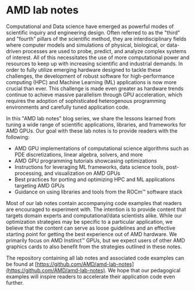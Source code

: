 <!---
Copyright (c) 2022 Advanced Micro Devices, Inc. (AMD)

Permission is hereby granted, free of charge, to any person obtaining a copy
of this software and associated documentation files (the "Software"), to deal
in the Software without restriction, including without limitation the rights
to use, copy, modify, merge, publish, distribute, sublicense, and/or sell
copies of the Software, and to permit persons to whom the Software is
furnished to do so, subject to the following conditions:

The above copyright notice and this permission notice shall be included in all
copies or substantial portions of the Software.

THE SOFTWARE IS PROVIDED "AS IS", WITHOUT WARRANTY OF ANY KIND, EXPRESS OR
IMPLIED, INCLUDING BUT NOT LIMITED TO THE WARRANTIES OF MERCHANTABILITY,
FITNESS FOR A PARTICULAR PURPOSE AND NONINFRINGEMENT. IN NO EVENT SHALL THE
AUTHORS OR COPYRIGHT HOLDERS BE LIABLE FOR ANY CLAIM, DAMAGES OR OTHER
LIABILITY, WHETHER IN AN ACTION OF CONTRACT, TORT OR OTHERWISE, ARISING FROM,
OUT OF OR IN CONNECTION WITH THE SOFTWARE OR THE USE OR OTHER DEALINGS IN THE
SOFTWARE.
--->
# AMD lab notes

Computational and Data science have emerged as powerful modes of scientific inquiry and engineering design. 
Often referred to as the "third" and "fourth" pillars of the scientific method, they are interdisciplinary 
fields where computer models and simulations of physical, biological, or data-driven processes are used to 
probe, predict, and analyze complex systems of interest.
All of this necessitates the use of more computational 
power and resources to keep up with increasing scientific and industrial demands. In order to fully 
utilize emerging hardware designed to tackle these challenges, the development of robust software 
for high-performance computing (HPC) and Machine Learning (ML) applications is now more crucial than ever. This challenge 
is made even greater as hardware trends continue to achieve massive parallelism through GPU 
acceleration, which requires the adoption of sophisticated heterogenous programming environments 
and carefully tuned application code.

In this "AMD lab notes" blog series, we share the lessons learned from tuning a wide range of scientific applications,
libraries, and frameworks for AMD GPUs.
Our goal with these lab notes is to provide readers with the following:

- AMD GPU implementations of computational science algorithms such as PDE discretizations, 
linear algebra, solvers, and more
- AMD GPU programming tutorials showcasing optimizations
- Instructions for leveraging ML frameworks, data science tools, post-processing, and visualization on AMD GPUs
- Best practices for porting and optimizing HPC and ML applications targeting AMD GPUs
- Guidance on using libraries and tools from the ROCm™ software stack

Most of our lab notes contain accompanying code examples that readers are encouraged to experiment with.
The intention is to provide content that targets domain experts and 
computational/data scientists alike. While our optimization strategies may be specific to a particular 
application, we believe that the content can serve as loose guidelines and an effective starting point 
for getting the best experience out of AMD hardware. We primarily focus on AMD Instinct™ GPUs,
but we expect users of other AMD graphics cards to also benefit from the strategies outlined in these notes.

The repository containing all lab notes and associated code examples can be found at 
[https://github.com/AMD/amd-lab-notes](https://github.com/AMD/amd-lab-notes).
We hope that our pedagogical examples will inspire readers to accelerate their application code even further.
